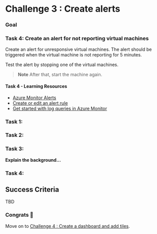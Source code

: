 # Challenge 3 : Create alerts

### Goal


### Task 4: Create an alert for not reporting virtual machines

Create an alert for unresponsive virtual machines. The alert should be triggered when the virtual machine is not reporting for 5 minutes.

Test the alert by stopping one of the virtual machines.

> **Note**
> After that, start the machine again.

#### Task 4 - Learning Resources

- [Azure Monitor Alerts](https://learn.microsoft.com/en-us/azure/azure-monitor/alerts/alerts-overview)
- [Create or edit an alert rule](https://learn.microsoft.com/en-us/azure/azure-monitor/alerts/alerts-create-new-alert-rule?tabs=metric)
- [Get started with log queries in Azure Monitor](https://learn.microsoft.com/en-us/azure/azure-monitor/logs/get-started-queries)

### Task 1: 

### Task 2: 

### Task 3: 

**Explain the background...**

### Task 4: 

## Success Criteria

TBD

### Congrats :partying_face:

Move on to [Challenge 4 : Create a dashboard and add tiles](04_challenge.md).
  